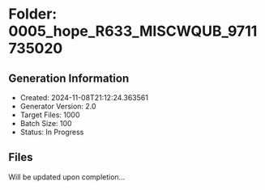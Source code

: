 # Folder: 0005_hope_R633_MISCWQUB_9711735020

## Generation Information
- Created: 2024-11-08T21:12:24.363561
- Generator Version: 2.0
- Target Files: 1000
- Batch Size: 100
- Status: In Progress

## Files
Will be updated upon completion...
